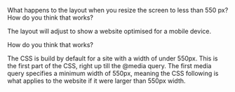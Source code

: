 What happens to the layout when you resize the screen to less than 550 px? How do you think that works?

The layout will adjust to show a website optimised for a mobile device.

How do you think that works?

The CSS is build by default for a site with a width of under 550px. This is the first part of the CSS, right up till the @media query. The first media query specifies a minimum width of 550px, meaning the CSS following is what applies to the website if it were larger than 550px width.